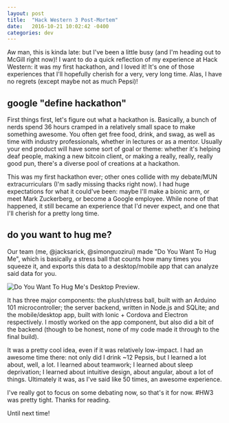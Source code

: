 ```yaml
---
layout: post
title:  "Hack Western 3 Post-Mortem"
date:   2016-10-21 10:02:42 -0400
categories: dev
---
```


Aw man, this is kinda late: but I've been a little busy (and I'm heading out to McGill right now)! I want to do a quick reflection of my experience at Hack Western: it was my first hackathon, and I loved it! It's one of those experiences that I'll hopefully cherish for a very, very long time. Alas, I have no regrets (except maybe not as much Pepsi)!

## google "define hackathon"

First things first, let's figure out what a hackathon is. Basically, a bunch of nerds spend 36 hours cramped in a relatively small space to make something awesome. You often get free food, drink, and swag, as well as time with industry professionals, whether in lectures or as a mentor. Usually your end product will have some sort of goal or theme: whether it's helping deaf people, making a new bitcoin client, or making a really, really, really good pun, there's a diverse pool of creations at a hackathon.

This was my first hackathon ever; other ones collide with my debate/MUN extracurriculars (I'm sadly missing thacks right now). I had huge expectations for what it could've been: maybe I'll make a bionic arm, or meet Mark Zuckerberg, or become a Google employee. While none of that happened, it still became an experience that I'd never expect, and one that I'll cherish for a pretty long time.

## do you want to hug me?

Our team (me, @jacksarick, @simonguozirui) made "Do You Want To Hug Me", which is basically a stress ball that counts how many times you squeeze it, and exports this data to a desktop/mobile app that can analyze said data for you.

![Do You Want To Hug Me's Desktop Preview]({{site.baseurl}}/img/2016-10-21-dywthm.png).

It has three major components: the plush/stress ball, built with an Arduino 101 microcontroller; the server backend, written in Node.js and SQLite; and the mobile/desktop app, built with Ionic + Cordova and Electron respectively. I mostly worked on the app component, but also did a bit of the backend (though to be honest, none of my code made it through to the final build).

It was a pretty cool idea, even if it was relatively low-impact. I had an awesome time there: not only did I drink ~12 Pepsis, but I learned a lot about, well, a lot. I learned about teamwork; I learned about sleep deprivation; I learned about intuitive design, about angular, about a lot of things. Ultimately it was, as I've said like 50 times, an awesome experience.

I've really got to focus on some debating now, so that's it for now. #HW3 was pretty tight. Thanks for reading.

Until next time!
